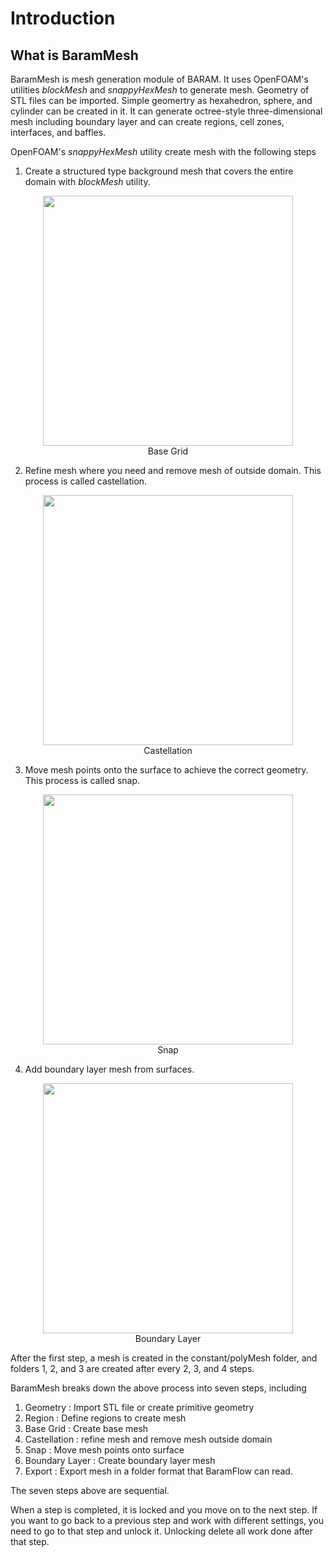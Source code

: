 # Introduction

## What is BaramMesh

BaramMesh is mesh generation module of BARAM. It uses OpenFOAM's utilities _blockMesh_ and _snappyHexMesh_ to generate mesh. Geometry of STL files can be imported. Simple geomertry as hexahedron, sphere, and cylinder can be created in it. It can generate octree-style three-dimensional mesh including boundary layer and can create regions, cell zones, interfaces, and baffles.

OpenFOAM's _snappyHexMesh_ utility create mesh with the following steps

1) Create a structured type background mesh that covers the entire domain with _blockMesh_ utility.

<center><img src="https://github.com/nextfoam/baram-pages/raw/main/screenshots/pic/mesh_blockMesh.png" width="400" height="400"><br>Base Grid</center>

2) Refine mesh where you need and remove mesh of outside domain. This process is called castellation.

<center><img src="https://github.com/nextfoam/baram-pages/raw/main/screenshots/pic/mesh_castellate.png" width="400" height="400"><br>Castellation</center>

3) Move mesh points onto the surface to achieve the correct geometry. This process is called snap.

<center><img src="https://github.com/nextfoam/baram-pages/raw/main/screenshots/pic/mesh_snap.png" width="400" height="400"><br>Snap</center>

4) Add boundary layer mesh from surfaces.

<center><img src="https://github.com/nextfoam/baram-pages/raw/main/screenshots/pic/mesh_layer.png" width="400" height="400"><br>Boundary Layer</center>

After the first step, a mesh is created in the constant/polyMesh folder, and folders 1, 2, and 3 are created after every 2, 3, and 4 steps.

BaramMesh breaks down the above process into seven steps, including

1. Geometry : Import STL file or create primitive geometry
2. Region : Define regions to create mesh
3. Base Grid : Create base mesh
4. Castellation : refine mesh and remove mesh outside domain
5. Snap : Move mesh points onto surface
6. Boundary Layer : Create boundary layer mesh
7. Export : Export mesh in a folder format that BaramFlow can read.

The seven steps above are sequential.

When a step is completed, it is locked and you move on to the next step. If you want to go back to a previous step and work with different settings, you need to go to that step and unlock it. Unlocking delete all work done after that step.




 
  


